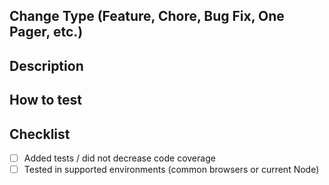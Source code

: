 ## Change Type (Feature, Chore, Bug Fix, One Pager, etc.)

## Description

<!--
Is this a breaking change?

Does this close an issue or another PR? If so, please add
Fixes #[Issue Number] or Closes #[Issue Number]
(example: Closes #123)

Is there an external bug report or discussion (for example,
on social media or in Discource)?

Is there a related screenshot?
-->

## How to test

## Checklist

* [ ] Added tests / did not decrease code coverage
* [ ] Tested in supported environments (common browsers or current Node)
